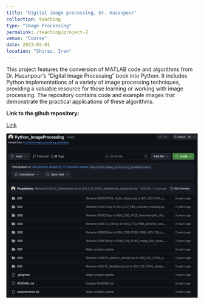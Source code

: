 ```yaml
---
title: "Digital image processing, Dr. Hasanpour"
collection: teaching
type: "Image Processing"
permalink: /teaching/project-2
venue: "Course"
date: 2023-02-01
location: "Shiraz, Iran"
---
```


This project features the conversion of MATLAB code and algorithms from Dr. Hasanpour’s “Digital Image Processing” book into Python. 
It includes Python implementations of a variety of image processing techniques, providing a valuable resource for those learning or working with image processing. The repository contains code and example images that demonstrate the practical applications of these algorithms.

**Link to the gihub repository:**

[Link](https://github.com/PouyaSonej/Python_ImageProcessing.git)

![images](/images/Project2.png)
